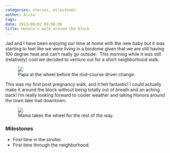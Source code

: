 ```yaml
---
categories: stories, milestones 
author: Alisa
tags: 
date: 2013/09/02 09:00:00
title: Honora's walk around the block
---
```


Jad and I have been enjoying our time at home with the new baby but it was starting to feel like we were living in a biodome given that we are still having 100 degree heat and can’t really go outside.  This morning while it was still (relatively) cool we decided to venture out for a short neighborhood walk.

<figure>
<img src="/img/2013/09/02/img_1854_medium.jpg" />
<figcaption>Papa at the wheel before the mid-course driver change.</figcaption>
</figure>

This was my first post pregnancy walk, and it felt fantastic! I could actually make it around the block without being totally out of breath and an aching back! I’m really looking forward to cooler weather and taking Honora around the town lake trail downtown. 

<figure>
<img src="/img/2013/09/02/img_1864_medium.jpg" />
<figcaption>Mama takes the wheel for the rest of the way.</figcaption>
</figure>

### Milestones
* First time in the stroller.
* First time through the neighborhood.
